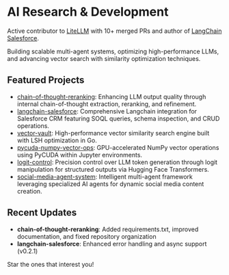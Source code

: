 # AI Research & Development

Active contributor to [LiteLLM](https://github.com/BerriAI/litellm) with 10+ merged PRs and author of [LangChain Salesforce](https://github.com/colesmcintosh/langchain-salesforce).

Building scalable multi-agent systems, optimizing high-performance LLMs, and advancing vector search with similarity optimization techniques.

## Featured Projects
- [chain-of-thought-reranking](https://github.com/colesmcintosh/chain-of-thought-reranking): Enhancing LLM output quality through internal chain-of-thought extraction, reranking, and refinement.
- [langchain-salesforce](https://github.com/colesmcintosh/langchain-salesforce): Comprehensive Langchain integration for Salesforce CRM featuring SOQL queries, schema inspection, and CRUD operations.
- [vector-vault](https://github.com/colesmcintosh/vector-vault): High-performance vector similarity search engine built with LSH optimization in Go.
- [pycuda-numpy-vector-ops](https://github.com/colesmcintosh/pycuda-numpy-vector-ops): GPU-accelerated NumPy vector operations using PyCUDA within Jupyter environments.
- [logit-control](https://github.com/colesmcintosh/logit-control): Precision control over LLM token generation through logit manipulation for structured outputs via Hugging Face Transformers.
- [social-media-agent-system](https://github.com/colesmcintosh/social-media-agent-system): Intelligent multi-agent framework leveraging specialized AI agents for dynamic social media content creation.

## Recent Updates
- **chain-of-thought-reranking**: Added requirements.txt, improved documentation, and fixed repository organization
- **langchain-salesforce**: Enhanced error handling and async support (v0.2.1)

Star the ones that interest you!
